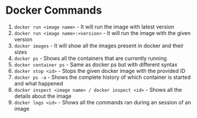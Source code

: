 # Docker Commands

1. `docker run <image name>` - It will run the image with latest version
2. `docker run <image name>:<version>` - It will run the image with the given version
3. `docker images` - It will show all the images present in docker and their sizes
4. `docker ps` - Shows all the containers that are currently running
5. `docker container ps` - Same as docker ps but with different syntax
6. `docker stop <id>` - Stops the given docker image with the provided ID
7. `docker ps -a` - Shows the complete history of which container is started and what happened
8. `docker inspect <image name> / docker inspect <id>` - Shows all the details about the image
9. `docker logs <id>` - Shows all the commands ran during an session of an image
